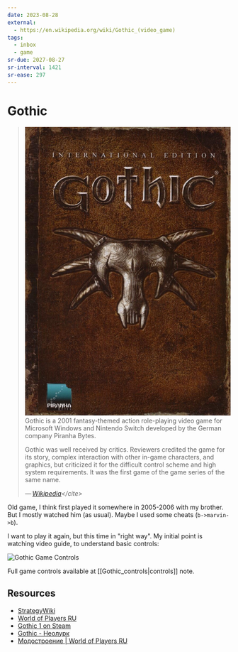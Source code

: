 ```yaml
---
date: 2023-08-28
external:
  - https://en.wikipedia.org/wiki/Gothic_(video_game)
tags:
  - inbox
  - game
sr-due: 2027-08-27
sr-interval: 1421
sr-ease: 297
---
```


# Gothic

> ![Gothic Cover|320](./img/Gothiccover.png)
> Gothic is a 2001 fantasy-themed action role-playing video game for Microsoft
> Windows and Nintendo Switch developed by the German company Piranha Bytes.
>
> Gothic was well received by critics. Reviewers credited the game for its
> story, complex interaction with other in-game characters, and graphics, but
> criticized it for the difficult control scheme and high system requirements.
> It was the first game of the game series of the same name.
>
> — <cite>[Wikipedia](https://en.wikipedia.org/wiki/Gothic_\(video_game\))</cite>

Old game, I think first played it somewhere in 2005-2006 with my brother. But I
mostly watched him (as usual). Maybe I used some cheats (`b->marvin->b`).

I want to play it again, but this time in "right way". My initial point is
watching video guide, to understand basic controls:

![Gothic Game Controls](https://www.youtube.com/watch?v=kpRlGYwSL-8)

Full game controls available at [[Gothic_controls|controls]] note.

## Resources

- [StrategyWiki](https://strategywiki.org/wiki/Gothic)
- [World of Players RU](https://worldofplayers.ru/)
- [Gothic 1 on Steam](https://store.steampowered.com/app/65540/Gothic_1/)
- [Gothic - Неолурк](https://neolurk.org/wiki/Gothic)
- [Модостроение | World of Players RU](https://worldofplayers.ru/forums/353/)

